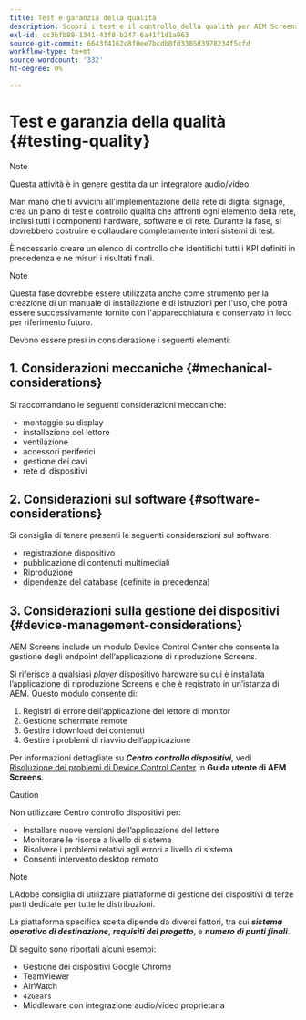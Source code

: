 ```yaml
---
title: Test e garanzia della qualità
description: Scopri i test e il controllo della qualità per AEM Screens nella Guida alle best practice.
exl-id: cc3bfb88-1341-43f8-b247-6a41f1d1a963
source-git-commit: 6643f4162c8f0ee7bcdb0fd3305d3978234f5cfd
workflow-type: tm+mt
source-wordcount: '332'
ht-degree: 0%

---
```


# Test e garanzia della qualità {#testing-quality}

>[!NOTE]
>Questa attività è in genere gestita da un integratore audio/video.

Man mano che ti avvicini all&#39;implementazione della rete di digital signage, crea un piano di test e controllo qualità che affronti ogni elemento della rete, inclusi tutti i componenti hardware, software e di rete.
Durante la fase, si dovrebbero costruire e collaudare completamente interi sistemi di test.

È necessario creare un elenco di controllo che identifichi tutti i KPI definiti in precedenza e ne misuri i risultati finali.

>[!NOTE]
>
>Questa fase dovrebbe essere utilizzata anche come strumento per la creazione di un manuale di installazione e di istruzioni per l&#39;uso, che potrà essere successivamente fornito con l&#39;apparecchiatura e conservato in loco per riferimento futuro.

Devono essere presi in considerazione i seguenti elementi:

## 1. Considerazioni meccaniche {#mechanical-considerations}

Si raccomandano le seguenti considerazioni meccaniche:

* montaggio su display
* installazione del lettore
* ventilazione
* accessori periferici
* gestione dei cavi
* rete di dispositivi

## 2. Considerazioni sul software {#software-considerations}

Si consiglia di tenere presenti le seguenti considerazioni sul software:

* registrazione dispositivo
* pubblicazione di contenuti multimediali
* Riproduzione
* dipendenze del database (definite in precedenza)


## 3. Considerazioni sulla gestione dei dispositivi {#device-management-considerations}

AEM Screens include un modulo Device Control Center che consente la gestione degli endpoint dell’applicazione di riproduzione Screens.

Si riferisce a qualsiasi *player* dispositivo hardware su cui è installata l’applicazione di riproduzione Screens e che è registrato in un’istanza di AEM.
Questo modulo consente di:

1. Registri di errore dell’applicazione del lettore di monitor
1. Gestione schermate remote
1. Gestire i download dei contenuti
1. Gestire i problemi di riavvio dell’applicazione

Per informazioni dettagliate su ***Centro controllo dispositivi***, vedi [Risoluzione dei problemi di Device Control Center](https://experienceleague.adobe.com/en/docs/experience-manager-screens/user-guide/troubleshooting/monitoring-screens) in **Guida utente di AEM Screens**.

>[!CAUTION]
>
>Non utilizzare Centro controllo dispositivi per:
>
>* Installare nuove versioni dell’applicazione del lettore
>* Monitorare le risorse a livello di sistema
>* Risolvere i problemi relativi agli errori a livello di sistema
>* Consenti intervento desktop remoto


>[!NOTE]
>
> L’Adobe consiglia di utilizzare piattaforme di gestione dei dispositivi di terze parti dedicate per tutte le distribuzioni.

La piattaforma specifica scelta dipende da diversi fattori, tra cui ***sistema operativo di destinazione***, ***requisiti del progetto***, e ***numero di punti finali***.

Di seguito sono riportati alcuni esempi:

* Gestione dei dispositivi Google Chrome
* TeamViewer
* AirWatch
* `42Gears`
* Middleware con integrazione audio/video proprietaria
